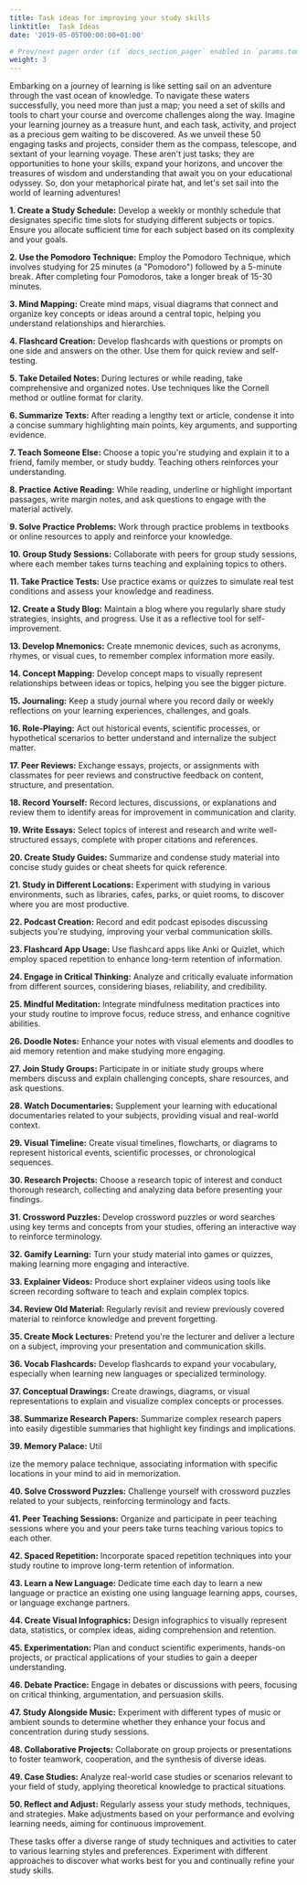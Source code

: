 ```yaml
---
title: Task ideas for improving your study skills
linktitle:  Task Ideas
date: '2019-05-05T00:00:00+01:00'

# Prev/next pager order (if `docs_section_pager` enabled in `params.toml`)
weight: 3
---
```


Embarking on a journey of learning is like setting sail on an adventure through the vast ocean of knowledge. To navigate these waters successfully, you need more than just a map; you need a set of skills and tools to chart your course and overcome challenges along the way. Imagine your learning journey as a treasure hunt, and each task, activity, and project as a precious gem waiting to be discovered. As we unveil these 50 engaging tasks and projects, consider them as the compass, telescope, and sextant of your learning voyage. These aren't just tasks; they are opportunities to hone your skills, expand your horizons, and uncover the treasures of wisdom and understanding that await you on your educational odyssey. So, don your metaphorical pirate hat, and let's set sail into the world of learning adventures!

**1. Create a Study Schedule:** Develop a weekly or monthly schedule that designates specific time slots for studying different subjects or topics. Ensure you allocate sufficient time for each subject based on its complexity and your goals.

**2. Use the Pomodoro Technique:** Employ the Pomodoro Technique, which involves studying for 25 minutes (a "Pomodoro") followed by a 5-minute break. After completing four Pomodoros, take a longer break of 15-30 minutes.

**3. Mind Mapping:** Create mind maps, visual diagrams that connect and organize key concepts or ideas around a central topic, helping you understand relationships and hierarchies.

**4. Flashcard Creation:** Develop flashcards with questions or prompts on one side and answers on the other. Use them for quick review and self-testing.

**5. Take Detailed Notes:** During lectures or while reading, take comprehensive and organized notes. Use techniques like the Cornell method or outline format for clarity.

**6. Summarize Texts:** After reading a lengthy text or article, condense it into a concise summary highlighting main points, key arguments, and supporting evidence.

**7. Teach Someone Else:** Choose a topic you're studying and explain it to a friend, family member, or study buddy. Teaching others reinforces your understanding.

**8. Practice Active Reading:** While reading, underline or highlight important passages, write margin notes, and ask questions to engage with the material actively.

**9. Solve Practice Problems:** Work through practice problems in textbooks or online resources to apply and reinforce your knowledge.

**10. Group Study Sessions:** Collaborate with peers for group study sessions, where each member takes turns teaching and explaining topics to others.

**11. Take Practice Tests:** Use practice exams or quizzes to simulate real test conditions and assess your knowledge and readiness.

**12. Create a Study Blog:** Maintain a blog where you regularly share study strategies, insights, and progress. Use it as a reflective tool for self-improvement.

**13. Develop Mnemonics:** Create mnemonic devices, such as acronyms, rhymes, or visual cues, to remember complex information more easily.

**14. Concept Mapping:** Develop concept maps to visually represent relationships between ideas or topics, helping you see the bigger picture.

**15. Journaling:** Keep a study journal where you record daily or weekly reflections on your learning experiences, challenges, and goals.

**16. Role-Playing:** Act out historical events, scientific processes, or hypothetical scenarios to better understand and internalize the subject matter.

**17. Peer Reviews:** Exchange essays, projects, or assignments with classmates for peer reviews and constructive feedback on content, structure, and presentation.

**18. Record Yourself:** Record lectures, discussions, or explanations and review them to identify areas for improvement in communication and clarity.

**19. Write Essays:** Select topics of interest and research and write well-structured essays, complete with proper citations and references.

**20. Create Study Guides:** Summarize and condense study material into concise study guides or cheat sheets for quick reference.

**21. Study in Different Locations:** Experiment with studying in various environments, such as libraries, cafes, parks, or quiet rooms, to discover where you are most productive.

**22. Podcast Creation:** Record and edit podcast episodes discussing subjects you're studying, improving your verbal communication skills.

**23. Flashcard App Usage:** Use flashcard apps like Anki or Quizlet, which employ spaced repetition to enhance long-term retention of information.

**24. Engage in Critical Thinking:** Analyze and critically evaluate information from different sources, considering biases, reliability, and credibility.

**25. Mindful Meditation:** Integrate mindfulness meditation practices into your study routine to improve focus, reduce stress, and enhance cognitive abilities.

**26. Doodle Notes:** Enhance your notes with visual elements and doodles to aid memory retention and make studying more engaging.

**27. Join Study Groups:** Participate in or initiate study groups where members discuss and explain challenging concepts, share resources, and ask questions.

**28. Watch Documentaries:** Supplement your learning with educational documentaries related to your subjects, providing visual and real-world context.

**29. Visual Timeline:** Create visual timelines, flowcharts, or diagrams to represent historical events, scientific processes, or chronological sequences.

**30. Research Projects:** Choose a research topic of interest and conduct thorough research, collecting and analyzing data before presenting your findings.

**31. Crossword Puzzles:** Develop crossword puzzles or word searches using key terms and concepts from your studies, offering an interactive way to reinforce terminology.

**32. Gamify Learning:** Turn your study material into games or quizzes, making learning more engaging and interactive.

**33. Explainer Videos:** Produce short explainer videos using tools like screen recording software to teach and explain complex topics.

**34. Review Old Material:** Regularly revisit and review previously covered material to reinforce knowledge and prevent forgetting.

**35. Create Mock Lectures:** Pretend you're the lecturer and deliver a lecture on a subject, improving your presentation and communication skills.

**36. Vocab Flashcards:** Develop flashcards to expand your vocabulary, especially when learning new languages or specialized terminology.

**37. Conceptual Drawings:** Create drawings, diagrams, or visual representations to explain and visualize complex concepts or processes.

**38. Summarize Research Papers:** Summarize complex research papers into easily digestible summaries that highlight key findings and implications.

**39. Memory Palace:** Util

ize the memory palace technique, associating information with specific locations in your mind to aid in memorization.

**40. Solve Crossword Puzzles:** Challenge yourself with crossword puzzles related to your subjects, reinforcing terminology and facts.

**41. Peer Teaching Sessions:** Organize and participate in peer teaching sessions where you and your peers take turns teaching various topics to each other.

**42. Spaced Repetition:** Incorporate spaced repetition techniques into your study routine to improve long-term retention of information.

**43. Learn a New Language:** Dedicate time each day to learn a new language or practice an existing one using language learning apps, courses, or language exchange partners.

**44. Create Visual Infographics:** Design infographics to visually represent data, statistics, or complex ideas, aiding comprehension and retention.

**45. Experimentation:** Plan and conduct scientific experiments, hands-on projects, or practical applications of your studies to gain a deeper understanding.

**46. Debate Practice:** Engage in debates or discussions with peers, focusing on critical thinking, argumentation, and persuasion skills.

**47. Study Alongside Music:** Experiment with different types of music or ambient sounds to determine whether they enhance your focus and concentration during study sessions.

**48. Collaborative Projects:** Collaborate on group projects or presentations to foster teamwork, cooperation, and the synthesis of diverse ideas.

**49. Case Studies:** Analyze real-world case studies or scenarios relevant to your field of study, applying theoretical knowledge to practical situations.

**50. Reflect and Adjust:** Regularly assess your study methods, techniques, and strategies. Make adjustments based on your performance and evolving learning needs, aiming for continuous improvement.

These tasks offer a diverse range of study techniques and activities to cater to various learning styles and preferences. Experiment with different approaches to discover what works best for you and continually refine your study skills.
